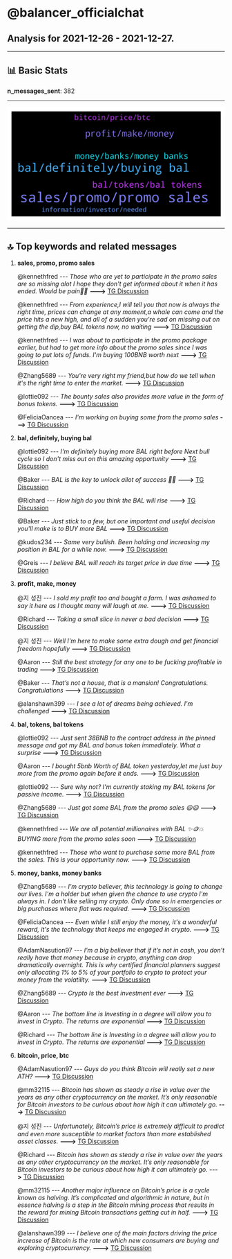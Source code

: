 # **@balancer_officialchat**
 ## Analysis for **2021-12-26** - **2021-12-27**.

---

## 📊 **Basic Stats**

**n_messages_sent**: 382

---
![wordcloud](balancer_officialchat_1Days_wordcloud.png)

---


## 🔝 **Top keywords and related messages**

1. **sales, promo, promo sales**

    @kennethfred --- *Those who  are yet to participate in the promo sales are so missing alot I hope they don't get informed about it when it has ended. Would be pain🤦🤦* **--->** [TG Discussion](https://t.me/balancer_officialchat/15252)

    @kennethfred --- *From experience,I will tell you that now is always the right time, prices can change at any moment,a whale can come and the price hits a new high, and all of a sudden you're sad on missing out on getting the dip,buy BAL tokens now, no waiting* **--->** [TG Discussion](https://t.me/balancer_officialchat/15361)

    @kennethfred --- *I was about to participate in the promo package earlier, but had to get more info about the promo sales since I was going to put lots of funds. I'm buying 100BNB worth next* **--->** [TG Discussion](https://t.me/balancer_officialchat/15350)

    @Zhang5689 --- *You're very right my friend,but how do we tell when it's the right time to enter the market.* **--->** [TG Discussion](https://t.me/balancer_officialchat/15360)

    @lottie092 --- *The bounty sales also provides more value in the form of bonus tokens.* **--->** [TG Discussion](https://t.me/balancer_officialchat/15061)

    @FeliciaOancea --- *I'm working on buying some from the promo sales* **--->** [TG Discussion](https://t.me/balancer_officialchat/15062)

2. **bal, definitely, buying bal**

    @lottie092 --- *I'm definitely buying more BAL right before Next bull cycle so I don't miss out on this amazing opportunity* **--->** [TG Discussion](https://t.me/balancer_officialchat/15255)

    @Baker --- *BAL is the key to unlock allot of success 💙✅* **--->** [TG Discussion](https://t.me/balancer_officialchat/15193)

    @Richard --- *How high do you think the BAL will rise* **--->** [TG Discussion](https://t.me/balancer_officialchat/15014)

    @Baker --- *Just stick to a few, but one important and useful decision you'll make is to BUY more BAL* **--->** [TG Discussion](https://t.me/balancer_officialchat/15064)

    @kudos234 --- *Same very bullish.  Been holding and increasing my position in BAL for a while now.* **--->** [TG Discussion](https://t.me/balancer_officialchat/15422)

    @Greis --- *I believe BAL will reach its target price in due time* **--->** [TG Discussion](https://t.me/balancer_officialchat/15124)

3. **profit, make, money**

    @지 성진 --- *I sold my profit too and  bought a farm. I was ashamed to say it here as I thought many will laugh at me.* **--->** [TG Discussion](https://t.me/balancer_officialchat/14935)

    @Richard --- *Taking a small slice in never a bad decision* **--->** [TG Discussion](https://t.me/balancer_officialchat/15180)

    @지 성진 --- *Well I'm here to make some extra dough and get financial freedom hopefully* **--->** [TG Discussion](https://t.me/balancer_officialchat/15218)

    @Aaron --- *Still the best strategy for any one to be fucking profitable in trading* **--->** [TG Discussion](https://t.me/balancer_officialchat/15433)

    @Baker --- *That’s not a house, that is a mansion! Congratulations. Congratulations* **--->** [TG Discussion](https://t.me/balancer_officialchat/14932)

    @alanshawn399 --- *I see a lot of dreams being achieved. I'm challenged* **--->** [TG Discussion](https://t.me/balancer_officialchat/14942)

4. **bal, tokens, bal tokens**

    @lottie092 --- *Just sent 38BNB to the contract address in the pinned message and got my BAL and bonus token immediately. What a surprise* **--->** [TG Discussion](https://t.me/balancer_officialchat/15401)

    @Aaron --- *I bought 5bnb Worth of BAL token yesterday,let me just buy more from the promo again before it ends.* **--->** [TG Discussion](https://t.me/balancer_officialchat/15408)

    @lottie092 --- *Sure why not? I'm currently staking my BAL tokens for passive income.* **--->** [TG Discussion](https://t.me/balancer_officialchat/15334)

    @Zhang5689 --- *Just got some BAL from the promo sales 😃😃* **--->** [TG Discussion](https://t.me/balancer_officialchat/14960)

    @kennethfred --- *We are all potential millionaires with BAL ✨🪙💥  BUYING more from the promo sales soon* **--->** [TG Discussion](https://t.me/balancer_officialchat/15158)

    @kennethfred --- *Those who want to  purchase some more  BAL from the sales. This is your opportunity now.* **--->** [TG Discussion](https://t.me/balancer_officialchat/15172)

5. **money, banks, money banks**

    @Zhang5689 --- *I'm crypto believer, this technology is going to change our lives. I'm a holder but when given the chance to use crypto I'm always in. I don't like selling my crypto. Only done so in emergencies or big purchases where fiat was required.* **--->** [TG Discussion](https://t.me/balancer_officialchat/15327)

    @FeliciaOancea --- *Even while I still enjoy the money, it's a wonderful reward, it's the technology that keeps me engaged in crypto.* **--->** [TG Discussion](https://t.me/balancer_officialchat/15323)

    @AdamNasution97 --- *I’m a big believer that if it’s not in cash, you don’t really have that money because in crypto, anything can drop dramatically overnight. This is why certified financial planners suggest only allocating 1% to 5% of your portfolio to crypto  to protect your money from the volatility.* **--->** [TG Discussion](https://t.me/balancer_officialchat/15082)

    @Zhang5689 --- *Crypto Is the best investment ever* **--->** [TG Discussion](https://t.me/balancer_officialchat/15175)

    @Aaron --- *The bottom line is Investing in a degree will allow you to invest in Crypto.  The returns are exponential* **--->** [TG Discussion](https://t.me/balancer_officialchat/15096)

    @Richard --- *The bottom line is Investing in a degree will allow you to invest in Crypto.  The returns are exponential* **--->** [TG Discussion](https://t.me/balancer_officialchat/15025)

6. **bitcoin, price, btc**

    @AdamNasution97 --- *Guys do you think Bitcoin will really set a new ATH?* **--->** [TG Discussion](https://t.me/balancer_officialchat/15106)

    @mm32115 --- *Bitcoin has shown as steady a rise in value over the years as any other cryptocurrency on the market. It’s only reasonable for Bitcoin investors to be curious about how high it can ultimately go.* **--->** [TG Discussion](https://t.me/balancer_officialchat/15040)

    @지 성진 --- *Unfortunately, Bitcoin’s price is extremely difficult to predict and even more susceptible to market factors than more established asset classes.* **--->** [TG Discussion](https://t.me/balancer_officialchat/15041)

    @Richard --- *Bitcoin has shown as steady a rise in value over the years as any other cryptocurrency on the market. It’s only reasonable for Bitcoin investors to be curious about how high it can ultimately go.* **--->** [TG Discussion](https://t.me/balancer_officialchat/15108)

    @mm32115 --- *Another major influence on Bitcoin’s price is a cycle known as halving. It’s complicated and algorithmic in nature, but in essence halving is a step in the Bitcoin mining process that results in the reward for mining Bitcoin transactions getting cut in half.* **--->** [TG Discussion](https://t.me/balancer_officialchat/15088)

    @alanshawn399 --- *I believe one of the main factors driving the price increase of Bitcoin is the rate at which new consumers are buying and exploring cryptocurrency.* **--->** [TG Discussion](https://t.me/balancer_officialchat/15083)

